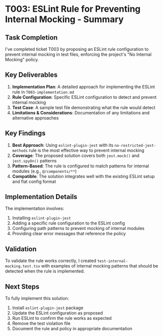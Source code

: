 # T003: ESLint Rule for Preventing Internal Mocking - Summary

## Task Completion

I've completed ticket T003 by proposing an ESLint rule configuration to prevent internal mocking in test files, enforcing the project's "No Internal Mocking" policy.

## Key Deliverables

1. **Implementation Plan**: A detailed approach for implementing the ESLint rule in `T003-implementation.md`
2. **Rule Configuration**: Specific ESLint configuration to detect and prevent internal mocking
3. **Test Case**: A sample test file demonstrating what the rule would detect
4. **Limitations & Considerations**: Documentation of any limitations and alternative approaches

## Key Findings

1. **Best Approach**: Using `eslint-plugin-jest` with its `no-restricted-jest-methods` rule is the most effective way to prevent internal mocking
2. **Coverage**: The proposed solution covers both `jest.mock()` and `jest.spyOn()` patterns
3. **Pattern-Based**: The rule is configured to match patterns for internal modules (e.g., `@/components/**`)
4. **Compatible**: The solution integrates well with the existing ESLint setup and flat config format

## Implementation Details

The implementation involves:

1. Installing `eslint-plugin-jest`
2. Adding a specific rule configuration to the ESLint config
3. Configuring path patterns to prevent mocking of internal modules
4. Providing clear error messages that reference the policy

## Validation

To validate the rule works correctly, I created `test-internal-mocking.test.tsx` with examples of internal mocking patterns that should be detected when the rule is implemented.

## Next Steps

To fully implement this solution:

1. Install `eslint-plugin-jest` package
2. Update the ESLint configuration as proposed
3. Run ESLint to confirm the rule works as expected
4. Remove the test violation file
5. Document the rule and policy in appropriate documentation